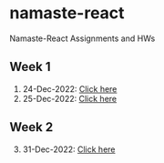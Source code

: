 # namaste-react
Namaste-React Assignments and HWs

## Week 1
1. 24-Dec-2022: [Click here](week1_24_dec_2022)
2. 25-Dec-2022: [Click here](week1_25_dec_2022)

## Week 2
3. 31-Dec-2022: [Click here](week2_31_dec_2022)
